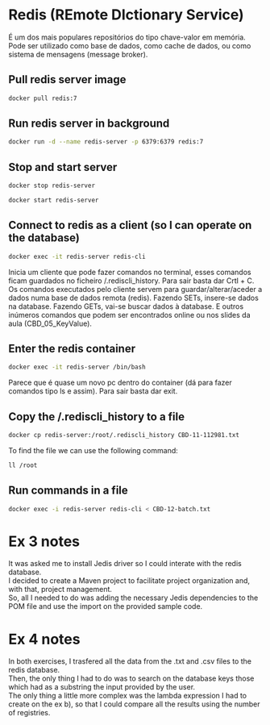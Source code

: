 # Redis  (REmote DIctionary Service) 

É um dos mais populares repositórios do tipo chave-valor em memória.  
Pode ser utilizado como base de dados, como cache de dados, ou como sistema de 
mensagens (message broker).


## Pull redis server image

```bash
docker pull redis:7
```


## Run redis server in background

```bash
docker run -d --name redis-server -p 6379:6379 redis:7
```


## Stop and start server

```bash
docker stop redis-server
```

```bash
docker start redis-server
```


## Connect to redis as a client (so I can operate on the database)

```bash
docker exec -it redis-server redis-cli  
```
Inicia um cliente que pode fazer comandos no terminal, esses comandos ficam guardados no ficheiro /.rediscli_history. Para sair basta dar Crtl + C.
Os comandos executados pelo cliente servem para guardar/alterar/aceder a dados numa base de dados remota (redis).
Fazendo SETs, insere-se dados na database.
Fazendo GETs, vai-se buscar dados à database.
E outros inúmeros comandos que podem ser encontrados online ou nos slides da aula (CBD_05_KeyValue).


## Enter the redis container

```bash
docker exec -it redis-server /bin/bash
```
Parece que é quase um novo pc dentro do container (dá para fazer comandos tipo ls e assim). Para sair basta dar exit.


## Copy the /.rediscli_history to a file

```bash
docker cp redis-server:/root/.rediscli_history CBD-11-112981.txt
```
To find the file we can use the following command:

```bash
ll /root
```


## Run commands in a file

```bash
docker exec -i redis-server redis-cli < CBD-12-batch.txt
```


# Ex 3 notes

It was asked me to install Jedis driver so I could interate with the redis database.  
I decided to create a Maven project to facilitate project organization and, with that, project management.  
So, all I needed to do was adding the necessary Jedis dependencies to the POM file and use the import on the provided sample code.  


# Ex 4 notes

In both exercises, I trasfered all the data from the .txt and .csv files to the redis database.  
Then, the only thing I had to do was to search on the database keys those which had as a substring the input provided by the user.  
The only thing a little more complex was the lambda expression I had to create on the ex b), so that I could compare all the results 
using the number of registries.